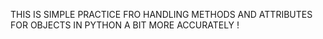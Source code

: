 THIS IS SIMPLE PRACTICE FRO HANDLING METHODS AND ATTRIBUTES FOR OBJECTS IN PYTHON A BIT MORE ACCURATELY !
